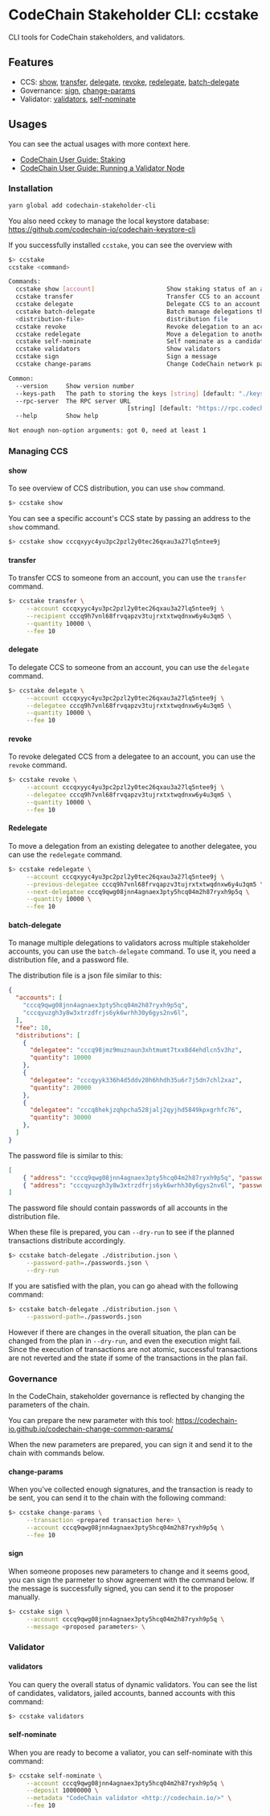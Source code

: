 # CodeChain Stakeholder CLI: ccstake

CLI tools for CodeChain stakeholders, and validators.

## Features

- CCS: [show](#show), [transfer](#transfer), [delegate](#delegate), [revoke](#revoke), [redelegate](#revoke), [batch-delegate](#batch-delegate)
- Governance: [sign](#sign), [change-params](#change-params)
- Validator: [validators](#validators), [self-nominate](#validators)

## Usages

You can see the actual usages with more context here.
* [CodeChain User Guide: Staking](https://codechain.readthedocs.io/en/latest/user-guide/staking/)
* [CodeChain User Guide: Running a Validator Node](https://codechain.readthedocs.io/en/latest/user-guide/running-a-validator-node/)

### Installation

```bash
yarn global add codechain-stakeholder-cli
```

You also need cckey to manage the local keystore database: https://github.com/codechain-io/codechain-keystore-cli

If you successfully installed `ccstake`, you can see the overview with
```bash
$> ccstake
ccstake <command>

Commands:
  ccstake show [account]                    Show staking status of an account
  ccstake transfer                          Transfer CCS to an account
  ccstake delegate                          Delegate CCS to an account
  ccstake batch-delegate                    Batch manage delegations through
  <distribution-file>                       distribution file
  ccstake revoke                            Revoke delegation to an account
  ccstake redelegate                        Move a delegation to another account
  ccstake self-nominate                     Self nominate as a candidate
  ccstake validators                        Show validators
  ccstake sign                              Sign a message
  ccstake change-params                     Change CodeChain network parameter

Common:
  --version     Show version number                                    [boolean]
  --keys-path   The path to storing the keys [string] [default: "./keystore.db"]
  --rpc-server  The RPC server URL
                                 [string] [default: "https://rpc.codechain.io/"]
  --help        Show help                                              [boolean]

Not enough non-option arguments: got 0, need at least 1
```

### Managing CCS

#### show

To see overview of CCS distribution, you can use `show` command.

```bash
$> ccstake show
```

You can see a specific account's CCS state by passing an address to the `show` command.

```bash
$> ccstake show cccqxyyc4yu3pc2pzl2y0tec26qxau3a27lq5ntee9j
```

#### transfer

To transfer CCS to someone from an account, you can use the `transfer` command.

```bash
$> ccstake transfer \
     --account cccqxyyc4yu3pc2pzl2y0tec26qxau3a27lq5ntee9j \
     --recipient cccq9h7vnl68frvqapzv3tujrxtxtwqdnxw6y4u3qm5 \
     --quantity 10000 \
     --fee 10
```

#### delegate

To delegate CCS to someone from an account, you can use the `delegate` command.

```bash
$> ccstake delegate \
     --account cccqxyyc4yu3pc2pzl2y0tec26qxau3a27lq5ntee9j \
     --delegatee cccq9h7vnl68frvqapzv3tujrxtxtwqdnxw6y4u3qm5 \
     --quantity 10000 \
     --fee 10
```

#### revoke

To revoke delegated CCS from a delegatee to an account, you can use the `revoke` command.

```bash
$> ccstake revoke \
     --account cccqxyyc4yu3pc2pzl2y0tec26qxau3a27lq5ntee9j \
     --delegatee cccq9h7vnl68frvqapzv3tujrxtxtwqdnxw6y4u3qm5 \
     --quantity 10000 \
     --fee 10
```

#### Redelegate

To move a delegation from an existing delegatee to another delegatee, you can use the `redelegate` command.

```bash
$> ccstake redelegate \
     --account cccqxyyc4yu3pc2pzl2y0tec26qxau3a27lq5ntee9j \
     --previous-delegatee cccq9h7vnl68frvqapzv3tujrxtxtwqdnxw6y4u3qm5 \
     --next-delegatee cccq9qwg08jnn4agnaex3pty5hcq04m2h87ryxh9p5q \
     --quantity 10000 \
     --fee 10
```

#### batch-delegate

To manage multiple delegations to validators across multiple stakeholder accounts, you can use the `batch-delegate` command. To use it, you need a distribution file, and a password file.

The distribution file is a json file similar to this:
```json
{
  "accounts": [
    "cccq9qwg08jnn4agnaex3pty5hcq04m2h87ryxh9p5q",
    "cccqyuzgh3y8w3xtrzdfrjs6yk6wrhh30y6gys2nv6l",
  ],
  "fee": 10,
  "distributions": [
    {
      "delegatee": "cccq98jmz9muznaun3xhtmumt7txx8d4ehdlcn5v3hz",
      "quantity": 10000
    },
    {
      "delegatee": "cccqyyk336h4d5ddv20h6hhdh35u6r7j5dn7chl2xaz",
      "quantity": 20000
    },
    {
      "delegatee": "cccq8hekjzqhpcha528jalj2qyjhd5849kpxgrhfc76",
      "quantity": 30000
    },
  ]
}
```

The password file is similar to this:
```json
[
    { "address": "cccq9qwg08jnn4agnaex3pty5hcq04m2h87ryxh9p5q", "password": "super-strong-password" },
    { "address": "cccqyuzgh3y8w3xtrzdfrjs6yk6wrhh30y6gys2nv6l", "password": "very-strong" }
]
```
The password file should contain passwords of all accounts in the distribution file.

When these file is prepared, you can `--dry-run` to see if the planned transactions distribute accordingly.

```bash
$> ccstake batch-delegate ./distribution.json \
     --password-path=./passwords.json \
     --dry-run
```

If you are satisfied with the plan, you can go ahead with the following command:

```bash
$> ccstake batch-delegate ./distribution.json \
     --password-path=./passwords.json
```

However if there are changes in the overall situation, the plan can be changed from the plan in `--dry-run`, and even the execution might fail.
Since the execution of transactions are not atomic, successful transactions are not reverted and the state if some of the transactions in the plan fail.

### Governance

In the CodeChain, stakeholder governance is reflected by changing the parameters of the chain.

You can prepare the new parameter with this tool: https://codechain-io.github.io/codechain-change-common-params/

When the new parameters are prepared, you can sign it and send it to the chain with commands below.

#### change-params

When you've collected enough signatures, and the transaction is ready to be sent, you can send it to the chain with the following command:

```bash
$> ccstake change-params \
     --transaction <prepared transaction here> \
     --account cccq9qwg08jnn4agnaex3pty5hcq04m2h87ryxh9p5q \
     --fee 10
```

#### sign

When someone proposes new parameters to change and it seems good, you can sign the parmeter to show agreement with the command below.
If the message is successfully signed, you can send it to the proposer manually.

```bash
$> ccstake sign \
     --account cccq9qwg08jnn4agnaex3pty5hcq04m2h87ryxh9p5q \
     --message <proposed parameters> \
```

### Validator

#### validators

You can query the overall status of dynamic validators.
You can see the list of candidates, validators, jailed accounts, banned accounts with this command:

```bash
$> ccstake validators
```

#### self-nominate

When you are ready to become a valiator, you can self-nominate with this command:

```bash
$> ccstake self-nominate \
     --account cccq9qwg08jnn4agnaex3pty5hcq04m2h87ryxh9p5q \
     --deposit 10000000 \
     --metadata "CodeChain validator <http://codechain.io/>" \
     --fee 10
```
